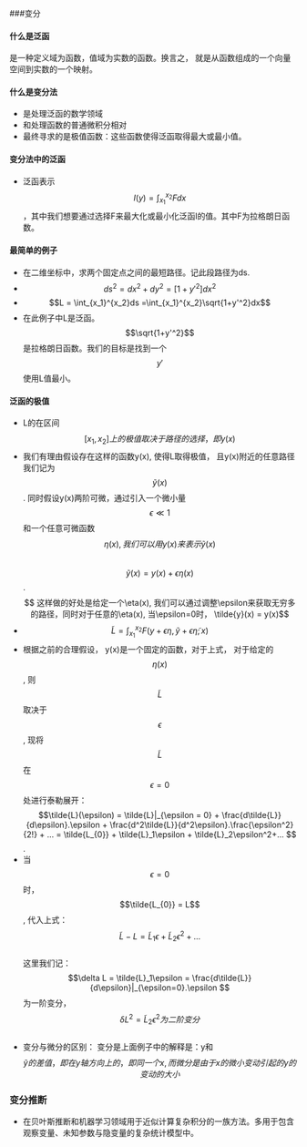 ###变分
#### 什么是泛函
是一种定义域为函数，值域为实数的函数。换言之， 就是从函数组成的一个向量空间到实数的一个映射。
#### 什么是变分法
- 是处理泛函的数学领域
- 和处理函数的普通微积分相对
- 最终寻求的是极值函数：这些函数使得泛函取得最大或最小值。

#### 变分法中的泛函
- 泛函表示
$$I(y) = \int_{x_1}^{x_2}Fdx$$，其中我们想要通过选择F来最大化或最小化泛函I的值。其中F为拉格朗日函数。

#### 最简单的例子
- 在二维坐标中，求两个固定点之间的最短路径。记此段路径为ds.
- $$ds^2 = dx^2 + dy^2 = [1+y'^2]dx^2$$ 
- $$L = \int_{x_1}^{x_2}ds =\int_{x_1}^{x_2}\sqrt{1+y'^2}dx$$
- 在此例子中L是泛函。$$\sqrt{1+y'^2}$$是拉格朗日函数。我们的目标是找到一个$$y'$$使用L值最小。

#### 泛函的极值
- L的在区间$$[x_1, x_2]上的极值取决于路径的选择， 即y(x)$$
- 我们有理由假设存在这样的函数y(x), 使得L取得极值， 且y(x)附近的任意路径我们记为$$\tilde{y}(x)$$. 同时假设y(x)两阶可微，通过引入一个微小量$$\epsilon \ll 1 $$ 和一个任意可微函数$$\eta(x), 我们可以用y(x)来表示\tilde{y}(x)$$ <br/>
 $$\tilde{y}(x) = y(x) + \epsilon \eta(x)$$ . <br/>
 $$ 这样做的好处是给定一个\eta(x), 我们可以通过调整\epsilon来获取无穷多的路径，同时对于任意的\eta(x), 当\epsilon=0时， \tilde{y}(x) = y(x)$$
- $$\tilde{L} = \int_{x_1}^{x_2}F(y+\epsilon \eta, \tilde{y}+\epsilon \tilde{\eta}; x)$$
- 根据之前的合理假设， y(x)是一个固定的函数，对于上式， 对于给定的$$\eta(x)$$, 则$$\tilde{L}$$取决于$$\epsilon$$,  现将$$\tilde{L}$$在$$\epsilon = 0$$处进行泰勒展开：
 $$\tilde{L}(\epsilon) = \tilde{L}|_{\epsilon = 0} + \frac{d\tilde{L}}{d\epsilon}.\epsilon + \frac{d^2\tilde{L}}{d^2\epsilon}.\frac{\epsilon^2}{2!} + ... = \tilde{L_{0}} + \tilde{L}_1\epsilon + \tilde{L}_2\epsilon^2+...  $$.  
- 当$$\epsilon=0$$时， $$\tilde{L_{0}} = L$$, 代入上式： <br/>
 $$\tilde{L} - L = \tilde{L}_1\epsilon + \tilde{L}_2\epsilon^2+... $$ <br/>
 这里我们记： $$\delta L = \tilde{L}_1\epsilon = \frac{d\tilde{L}}{d\epsilon}|_{\epsilon=0}.\epsilon   $$ 为一阶变分， $$\delta L^2 = \tilde{L}_2\epsilon^2 为二阶变分 $$ <br/>
- 变分与微分的区别： 变分是上面例子中的解释是：y和$$\tilde{y}的差值，即在y轴方向上的，即同一个x, 而微分是由于x的微小变动引起的y的变动的大小$$ 

### 变分推断
- 在贝叶斯推断和机器学习领域用于近似计算复杂积分的一族方法。多用于包含观察变量、未知参数与隐变量的复杂统计模型中。





